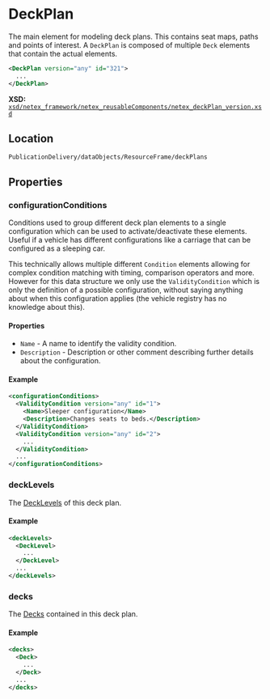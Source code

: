 # DeckPlan

The main element for modeling deck plans. This contains seat maps, paths and points of interest.
A `DeckPlan` is composed of multiple `Deck` elements that contain the actual elements.

```xml
<DeckPlan version="any" id="321">
  ...
</DeckPlan>
```

**XSD:** [`xsd/netex_framework/netex_reusableComponents/netex_deckPlan_version.xsd`](https://github.com/NeTEx-CEN/NeTEx/blob/next/xsd/netex_framework/netex_reusableComponents/netex_deckPlan_version.xsd#L101)

## Location
```
PublicationDelivery/dataObjects/ResourceFrame/deckPlans
```

## Properties

### configurationConditions

Conditions used to group different deck plan elements to a single configuration which can be used to activate/deactivate these elements. Useful if a vehicle has different configurations like a carriage that can be configured as a sleeping car.

This technically allows multiple different `Condition` elements allowing for complex condition matching with timing, comparison operators and more. However for this data structure we only use the `ValidityCondition` which is only the definition of a possible configuration, without saying anything about when this configuration applies (the vehicle registry has no knowledge about this).

#### Properties
- `Name` - A name to identify the validity condition.
- `Description` - Description or other comment describing further details about the configuration.

#### Example
```xml
<configurationConditions>
  <ValidityCondition version="any" id="1">
    <Name>Sleeper configuration</Name>
    <Description>Changes seats to beds.</Description>
  </ValidityCondition>
  <ValidityCondition version="any" id="2">
    ...
  </ValidityCondition>
  ...
</configurationConditions>
```

### deckLevels

The [DeckLevels](DECK_LEVEL.md) of this deck plan.

#### Example
```xml
<deckLevels>
  <DeckLevel>
    ...
  </DeckLevel>
  ...
</deckLevels>
```

### decks

The [Decks](DECK.md) contained in this deck plan.

#### Example
```xml
<decks>
  <Deck>
    ...
  </Deck>
  ...
</decks>
```
